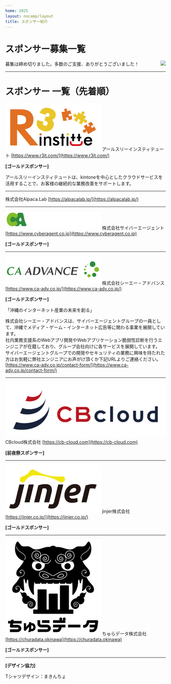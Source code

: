 ```yaml
---
home: 2025
layout: nocamp/layout
title: スポンサー紹介
---
```


# スポンサー募集一覧

<img src="/img/2015/10497446_833368266702301_2058758081536543300_o.jpg" align="right">

募集は締め切りました。多数のご支援、ありがとうございました！

-----

# スポンサー 一覧（先着順）

![](/img/2025/sponsors/r3.png) アールスリーインスティテュート [https://www.r3it.com/](https://www.r3it.com/)

**[ゴールドスポンサー]**

アールスリーインスティテュートは、kintoneを中心としたクラウドサービスを活用することで、お客様の継続的な業務改善をサポートします。

-----

株式会社Alpaca.Lab [https://alpacalab.jp/](https://alpacalab.jp/)



-----

![](/img/2025/sponsors/logo_CyberAgent_02_Wh_RGB.png) 株式会社サイバーエージェント [https://www.cyberagent.co.jp](https://www.cyberagent.co.jp)

**[ゴールドスポンサー]**



-----


![](/img/2025/sponsors/CAAD_LOGO_fix.png) 株式会社シーエー・アドバンス [https://www.ca-adv.co.jp/](https://www.ca-adv.co.jp/)

**[ゴールドスポンサー]**

「沖縄のインターネット産業の未来を創る」

株式会社シーエー・アドバンスは、サイバーエージェントグループの一員として、沖縄でメディア・ゲーム・インターネット広告等に関わる事業を展開しています。  
社内業務支援系のWebアプリ開発やWebアプリケーション脆弱性診断を行うエンジニアが在籍しており、グループ会社向けに各サービスを展開しています。  
サイバーエージェントグループでの開発やセキュリティの業務に興味を持たれた方はお気軽に弊社エンジニアにお声がけ頂くか下記URLよりご連絡ください。  
[https://www.ca-adv.co.jp/contact-form/](https://www.ca-adv.co.jp/contact-form/)

-----

![](/img/2025/sponsors/cb-cloud.png) CBcloud株式会社 [https://cb-cloud.com](https://cb-cloud.com)

**[前夜祭スポンサー]**


-----

![](/img/2025/sponsors/jinjer.png) jinjer株式会社 [https://jinjer.co.jp/](https://jinjer.co.jp/)

**[ゴールドスポンサー]**


-----

![](/img/2025/sponsors/churadata_logo_.png) ちゅらデータ株式会社 [https://churadata.okinawa](https://churadata.okinawa)

**[ゴールドスポンサー]**


-----

**[デザイン協力]**

Tシャツデザイン：まきんちょ

